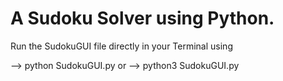 <h1>A Sudoku Solver using Python.</h1>

Run the SudokuGUI file directly in your Terminal using 

--> python SudokuGUI.py
        or
--> python3 SudokuGUI.py